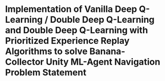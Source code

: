 # Implementation of Vanilla Deep Q-Learning / Double Deep Q-Learning and Double Deep Q-Learning with Prioritized Experience Replay  Algorithms to solve Banana-Collector Unity ML-Agent Navigation Problem Statement
